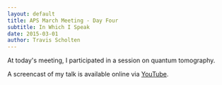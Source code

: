 ```yaml
---
layout: default
title: APS March Meeting - Day Four
subtitle: In Which I Speak
date: 2015-03-01
author: Travis Scholten
---
```

At today's meeting, I participated in a session on quantum tomography. 

A screencast of my talk is available online via [YouTube](link).